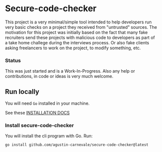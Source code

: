 # Secure-code-checker

This project is a very minimal/simple tool intended to help developers run very basic checks on a project they received from "untrusted" sources. The motivation for this project was initially based on the fact that many fake recruiters send these projects with malicious code to developers as part of a take home challege during the interviews process. Or also fake clients asking freelancers to work on the project, to modify something, etc.

### Status

This was just started and is a Work-In-Progress. Also any help or contributions, in code or ideas is very much welcome.

## Run locally

You will need `Go` installed in your machine.

See these [INSTALLATION DOCS](./INSTALLATIONS.md)

### Install secure-code-checker

You will install the cli program with Go.
Run:

```bash
go install github.com/agustin-carnevale/secure-code-checker@latest
```
